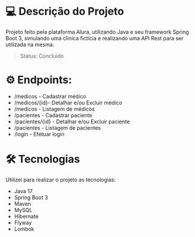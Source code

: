 # 💻 Descrição do Projeto
Projeto feito pela plataforma Alura, utilizando Java e seu framework Spring Boot 3, simulando uma clínica fictícia e realizando uma API Rest para ser utilizada na mesma.
> Status: Concluido

# ⚙️ Endpoints:
* /medicos - Cadastrar médico
* /medicos/{id}- Detalhar e/ou Excluir médico
* /medicos - Listagem de médicos
* /pacientes - Cadastrar paciente
* /pacientes/{id} - Detalhar e/ou Excluir paciente
* /pacientes - Listagem de pacientes
* /login - Efetuar login

# 🛠 Tecnologias
Utilizei para realizar o projeto as tecnologias:
* Java 17
* Spring Boot 3
* Maven
* MySQL
* Hibernate
* Flyway
* Lombok
